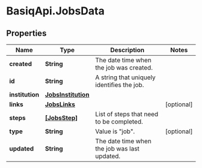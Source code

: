 # BasiqApi.JobsData

## Properties
Name | Type | Description | Notes
------------ | ------------- | ------------- | -------------
**created** | **String** | The date time when the job was created. | 
**id** | **String** | A string that uniquely identifies the job. | 
**institution** | [**JobsInstitution**](JobsInstitution.md) |  | 
**links** | [**JobsLinks**](JobsLinks.md) |  | [optional] 
**steps** | [**[JobsStep]**](JobsStep.md) | List of steps that need to be completed. | 
**type** | **String** | Value is \"job\". | [optional] 
**updated** | **String** | The date time when the job was last updated. | 


